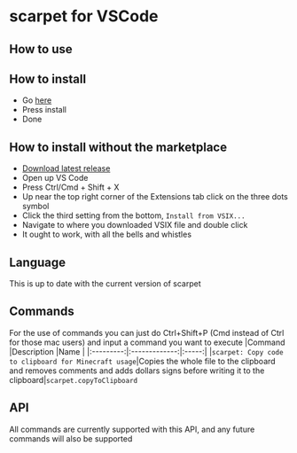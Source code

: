 # scarpet for VSCode

## How to use

## How to install
* Go [here](https://marketplace.visualstudio.com/items?itemName=ImUrX.scarpet&ssr=false)
* Press install
* Done

## How to install without the marketplace

* [Download latest release](https://github.com/ImUrX/vscode-scarpet/releases/latest)
* Open up VS Code
* Press Ctrl/Cmd + Shift + X 
* Up near the top right corner of the Extensions tab click on the three dots symbol
* Click the third setting from the bottom, `Install from VSIX...`
* Navigate to where you downloaded VSIX file and double click
* It ought to work, with all the bells and whistles

## Language

This is up to date with the current version of scarpet

## Commands

For the use of commands you can just do Ctrl+Shift+P (Cmd instead of Ctrl for those mac users) and input a command you want to execute
|Command    |Description    |Name   |
|:---------:|:-------------:|:-----:|
|`scarpet: Copy code to clipboard for Minecraft usage`|Copies the whole file to the clipboard and removes comments and adds dollars signs before writing it to the clipboard|`scarpet.copyToClipboard`

## API

All commands are currently supported with this API, and any future commands will also be supported
